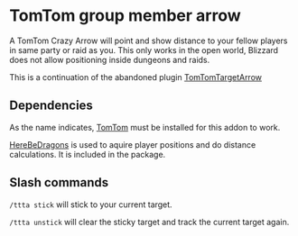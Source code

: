 # TomTom group member arrow

A TomTom Crazy Arrow will point and show distance to your fellow players in same party or raid as you.
This only works in the open world, Blizzard does not allow positioning inside dungeons and raids.

This is a continuation of the abandoned plugin [TomTomTargetArrow][old]

## Dependencies
As the name indicates, [TomTom][tomtom] must be installed for this addon to work.

[HereBeDragons][hbd] is used to aquire player positions and do distance calculations. It is included in the package.


## Slash commands
`/ttta stick` will stick to your current target.

`/ttta unstick` will clear the sticky target and track the current target again.


[old]: https://www.wowace.com/projects/tomtomtargetarrow
[tomtom]: https://www.curseforge.com/wow/addons/tomtom
[hbd]: https://www.wowace.com/projects/herebedragons
